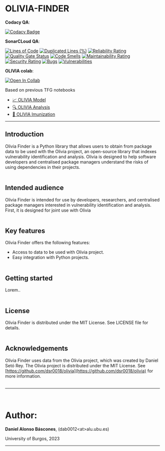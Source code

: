 # **OLIVIA-FINDER**

**Codacy QA**:

[![Codacy Badge](https://app.codacy.com/project/badge/Grade/771e39014ceb48688cb9d341c705ecf9)](https://www.codacy.com/gh/dab0012/olivia-finder/dashboard?utm_source=github.com&amp;utm_medium=referral&amp;utm_content=dab0012/olivia-finder&amp;utm_campaign=Badge_Grade)


**SonarCLoud QA**:

[![Lines of Code](https://sonarcloud.io/api/project_badges/measure?project=dab0012_olivia&metric=ncloc)](https://sonarcloud.io/summary/new_code?id=dab0012_olivia)
[![Duplicated Lines (%)](https://sonarcloud.io/api/project_badges/measure?project=dab0012_olivia&metric=duplicated_lines_density)](https://sonarcloud.io/summary/new_code?id=dab0012_olivia)
[![Reliability Rating](https://sonarcloud.io/api/project_badges/measure?project=dab0012_olivia&metric=reliability_rating)](https://sonarcloud.io/summary/new_code?id=dab0012_olivia)
[![Quality Gate Status](https://sonarcloud.io/api/project_badges/measure?project=dab0012_olivia&metric=alert_status)](https://sonarcloud.io/summary/new_code?id=dab0012_olivia)
[![Code Smells](https://sonarcloud.io/api/project_badges/measure?project=dab0012_olivia&metric=code_smells)](https://sonarcloud.io/summary/new_code?id=dab0012_olivia)
[![Maintainability Rating](https://sonarcloud.io/api/project_badges/measure?project=dab0012_olivia&metric=sqale_rating)](https://sonarcloud.io/summary/new_code?id=dab0012_olivia)
[![Security Rating](https://sonarcloud.io/api/project_badges/measure?project=dab0012_olivia&metric=security_rating)](https://sonarcloud.io/summary/new_code?id=dab0012_olivia)
[![Bugs](https://sonarcloud.io/api/project_badges/measure?project=dab0012_olivia&metric=bugs)](https://sonarcloud.io/summary/new_code?id=dab0012_olivia)
[![Vulnerabilities](https://sonarcloud.io/api/project_badges/measure?project=dab0012_olivia&metric=vulnerabilities)](https://sonarcloud.io/summary/new_code?id=dab0012_olivia)


**OLIVIA colab**:

[![Open In Collab](https://colab.research.google.com/assets/colab-badge.svg)](https://colab.research.google.com/github/dab0012/olivia/blob/master/Olivia.ipynb)

Based on previous TFG notebooks

  - [:chart_with_upwards_trend: OLIVIA Model](https://github.com/dsr0018/olivia/blob/master/A-Model.ipynb)
  - [:mag: OLIVIA Analysis](https://github.com/dsr0018/olivia/blob/master/B-Analysis.ipynb)
  - [:syringe: OLIVIA Imunization](https://github.com/dsr0018/olivia/blob/master/C-Immunization.ipynb)

----

## Introduction

Olivia Finder is a Python library that allows users to obtain from package data to be used with the Olivia project, an open-source library that indexes vulnerability identification and analysis. Olivia is designed to help software developers and centralised package managers understand the risks of using dependencies in their projects.
<br><br>

## Intended audience

Olivia Finder is intended for use by developers, researchers, and centralised package managers interested in vulnerability identification and analysis.
First, it is designed for joint use with Olivia
<br><br>

## Key features

Olivia Finder offers the following features:

  - Access to data to be used with Olivia project.
  - Easy integration with Python projects.
<br><br>

## Getting started

Lorem..
<br><br>

## License

Olivia Finder is distributed under the MIT License. See LICENSE file for details.
<br><br>

## Acknowledgements

Olivia Finder uses data from the Olivia project, which was created by Daniel Setó Rey. The Olivia project is distributed under the MIT License. See [https://github.com/dsr0018/olivia](https://github.com/dsr0018/olivia) for more information.
<br><br>

---

<br>

# **Author:** 

**Daniel Alonso Báscones**, (dab0012\<at>alu.ubu.es)

University of Burgos, 2023

---

